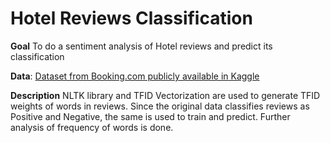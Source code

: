 # Hotel Reviews Classification

**Goal**
To do a sentiment analysis of Hotel reviews and predict its classification

**Data**: [Dataset from Booking.com publicly available in Kaggle](https://www.kaggle.com/jiashenliu/515k-hotel-reviews-data-in-europe)

**Description**
NLTK library and TFID Vectorization are used to generate TFID weights of words in reviews. Since the original data classifies reviews as Positive and Negative, the same is used to train and predict. Further analysis of frequency of words is done.
